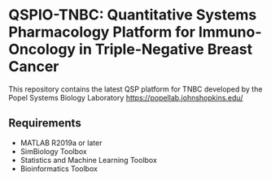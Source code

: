 # QSPIO-TNBC: Quantitative Systems Pharmacology Platform for Immuno-Oncology in Triple-Negative Breast Cancer 

This repository contains the latest QSP platform for TNBC developed by the Popel Systems Biology Laboratory https://popellab.johnshopkins.edu/

## Requirements
- MATLAB R2019a or later
- SimBiology Toolbox 
- Statistics and Machine Learning Toolbox
- Bioinformatics Toolbox
